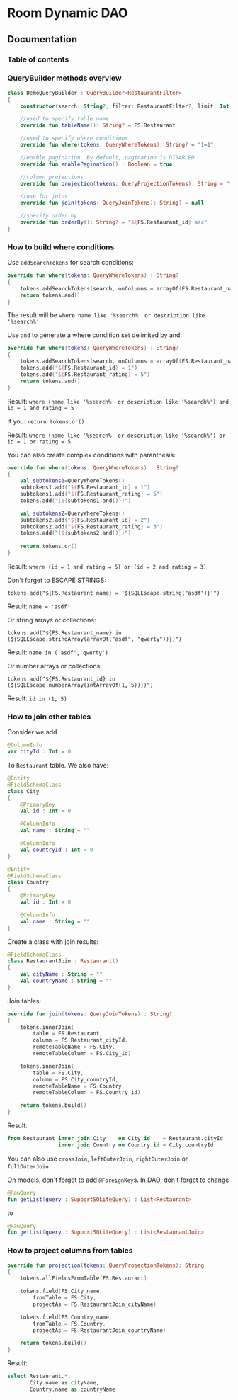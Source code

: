 # Room Dynamic DAO

## Documentation

### Table of contents

### QueryBuilder methods overview

```kotlin
class DemoQueryBuilder : QueryBuilder<RestaurantFilter>
{
    constructor(search: String?, filter: RestaurantFilter?, limit: Int = Int.MAX_VALUE, offset: Int = 0) : super(search, filter, limit, offset)

    //used to specify table name
    override fun tableName(): String? = FS.Restaurant

    //used to specify where conditions
    override fun where(tokens: QueryWhereTokens): String? = "1=1"

    //enable pagination. By default, pagination is DISABLED
    override fun enablePagination() : Boolean = true

    //column projections
    override fun projection(tokens: QueryProjectionTokens): String = "*"

    //use for joins
    override fun join(tokens: QueryJoinTokens): String? = null

    //specify order by
    override fun orderBy(): String? = "${FS.Restaurant_id} asc"
}
```

### How to build where conditions

Use ``addSearchTokens`` for search conditions:

```kotlin
override fun where(tokens: QueryWhereTokens) : String?
{
    tokens.addSearchTokens(search, onColumns = arrayOf(FS.Restaurant_name, FS.Restaurant_description))
    return tokens.and()
}
```

The result will be ``where name like '%search%' or description like '%search%'``

Use ``and`` to generate a where condition set delimited by and:

```kotlin
override fun where(tokens: QueryWhereTokens) : String?
{
    tokens.addSearchTokens(search, onColumns = arrayOf(FS.Restaurant_name, FS.Restaurant_description))
    tokens.add("${FS.Restaurant_id} = 1")
    tokens.add("${FS.Restaurant_rating} = 5")
    return tokens.and()
}
```

Result: ``where (name like '%search%' or description like '%search%') and id = 1 and rating = 5``

If you: ``return tokens.or()``

Result: ``where (name like '%search%' or description like '%search%') or id = 1 or rating = 5``

You can also create complex conditions with paranthesis:

```kotlin
override fun where(tokens: QueryWhereTokens) : String?
{
    val subtokens1=QueryWhereTokens()
    subtokens1.add("${FS.Restaurant_id} = 1")
    subtokens1.add("${FS.Restaurant_rating} = 5")
    tokens.add("(${subtokens1.and()})")

    val subtokens2=QueryWhereTokens()
    subtokens2.add("${FS.Restaurant_id} = 2")
    subtokens2.add("${FS.Restaurant_rating} = 3")
    tokens.add("(${subtokens2.and()})")
    
    return tokens.or()
}
```

Result: ``where (id = 1 and rating = 5) or (id = 2 and rating = 3)``

Don't forget to ESCAPE STRINGS:

``tokens.add("${FS.Restaurant_name} = '${SQLEscape.string("asdf")}'")``

Result: ``name = 'asdf'``

Or string arrays or collections:

``tokens.add("${FS.Restaurant_name} in (${SQLEscape.stringArray(arrayOf("asdf", "qwerty"))})")``

Result: ``name in ('asdf','qwerty')``

Or number arrays or collections:

``tokens.add("${FS.Restaurant_id} in (${SQLEscape.numberArray(intArrayOf(1, 5))})")``

Result: ``id in (1, 5)``

### How to join other tables

Consider we add 

```kotlin
@ColumnInfo
var cityId : Int = 0
```

To ``Restaurant`` table. We also have:

```kotlin
@Entity
@FieldSchemaClass
class City
{
    @PrimaryKey
    val id : Int = 0

    @ColumnInfo
    val name : String = ""

    @ColumnInfo
    val countryId : Int = 0
}
```

```kotlin
@Entity
@FieldSchemaClass
class Country
{
    @PrimaryKey
    val id : Int = 0

    @ColumnInfo
    val name : String = ""
}
```

Create a class with join results:

```kotlin
@FieldSchemaClass
class RestaurantJoin : Restaurant()
{
    val cityName : String = ""
    val countryName : String = ""
}
```

Join tables:

```kotlin
override fun join(tokens: QueryJoinTokens) : String?
{
    tokens.innerJoin(
        table = FS.Restaurant,
        column = FS.Restaurant_cityId,
        remoteTableName = FS.City,
        remoteTableColumn = FS.City_id)

    tokens.innerJoin(
        table = FS.City,
        column = FS.City_countryId,
        remoteTableName = FS.Country,
        remoteTableColumn = FS.Country_id)

    return tokens.build()
}
```

Result:

```sql
from Restaurant inner join City    on City.id    = Restaurant.cityId 
                inner join Country on Country.id = City.countryId
```

You can also use ``crossJoin``, ``leftOuterJoin``, ``rightOuterJoin`` or ``fullOuterJoin``.

On models, don't forget to add ``@ForeignKey``s. In DAO, don't forget to change

```kotlin
@RawQuery
fun getList(query : SupportSQLiteQuery) : List<Restaurant>
```

to

```kotlin
@RawQuery
fun getList(query : SupportSQLiteQuery) : List<RestaurantJoin>
```

### How to project columns from tables

```kotlin
override fun projection(tokens: QueryProjectionTokens): String
{
    tokens.allFieldsFromTable(FS.Restaurant)

    tokens.field(FS.City_name,
        fromTable = FS.City,
        projectAs = FS.RestaurantJoin_cityName)

    tokens.field(FS.Country_name,
        fromTable = FS.Country,
        projectAs = FS.RestaurantJoin_countryName)

    return tokens.build()
}
```

Result:

```sql
select Restaurant.*,
       City.name as cityName,
       Country.name as countryName
```